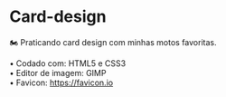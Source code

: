 # Card-design
 
🏍️ Praticando card design com minhas motos favoritas.

• Codado com: HTML5 e CSS3  <br> • Editor de imagem: GIMP  <br> • Favicon: https://favicon.io
